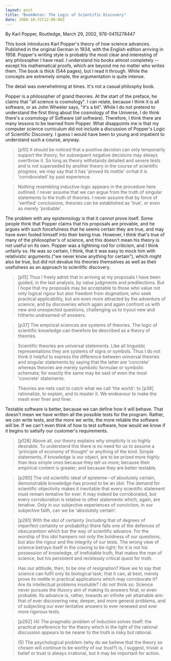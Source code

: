 ```yaml
---
layout: post
title: "BookNotes: The Logic of Scientific Discovery"
date: 2008-10-31T12:00:00Z
---
```

By Karl Popper, Routledge, March 29, 2002, 978-0415278447

This book introduces Karl Popper's theory of how science advances.
Published in the original German in 1934, with the English edition
arriving in 1958.  Popper's writing style is probably the most clear
and interesting of any philosopher I have read.  I understand his
books almost completely -- except his mathematical proofs, which are
beyond me no matter who writes them.  The book is thick (544 pages),
but I read it through.  While the concepts are extremely simple, the
argumentation is quite intense.

The detail was overwhelming at times.  It's not a casual philosphy
book.

Popper is a philosopher of grand theories.  At the start of the
preface, he claims that "all science is cosmology".  I can relate,
because I think it is all software, or as John Wheeler says, "it's a
bit".  While I do not pretend to understand the first thing about the
cosmology of the Universe, I do think there's a cosmology of Software
(*all* software).  Therefore, I think there are many lessons to be
learned from Popper.  What disappoints me is that my computer science
curriculum did not include a discussion of Popper's Logic of
Scientific Discovery.  I guess I would have been to young and
impatient to understand such a course, anyway.


> [p10] It should be noticed that a positive decision can only
> temporarily support the theory, for subsequent negative decisions may
> always overthrow it. So long as theory withstands detailed and severe
> tests and is not superseded by another theory in the course of
> scientific progress, we may say that it has 'proved its mettle' orrhat
> it is 'corroborated' by past experience.



> Nothing resembling inductive logic appears in the procedure here
> outlined. I never assume that we can argue from the truth of singular
> statements to the truth of theories. I never assume that by force of
> 'verified' conclusions, theories can be established as 'true', or even
> as merely 'probable'.


 The problem with any epistemology is that it cannot prove itself.
Some people think that Popper claims that his proposals are provable,
and he argues with such forcefulness that he seems certain they are
true, and may have even fooled himself into their being true.
However, I think that's true of many of the philosopher's of science,
and this doesn't mean his theory is not useful on its own.  Popper was
a lightning rod for criticism, and I think unfairly so.  He was so
certain, I think, that it was easy to mock him with relativistic
arguments ("we never know anything for certain"), which might also be
true, but did not devalue his theories themselves as well as their
usefulness as an approach to scientific discovery.


> [p15] Thus I freely admit that in arriving at my proposals I have been
> guided, in the last analysis, by value judgments and
> predilections. But I hope that my proposals may be acceptable to those
> who value not only logical rigour but also freedom from dogmatism; who
> seek practical applicability, but are even more attracted by the
> adventure of science, and by discoveries which again and again
> confront us with new and unexpected questions, challenging us to
> tryout new and hitherto undreamed-of answers.



> [p37] The empirical sciences are systems of theories. The logic of
> scientific knowledge can therefore be described as a theory of
> theories.



> Scientific theories are universal statements. Like all linguistic
> representations they are systems of signs or symbols. Thus I do not
> think it helpful to express the difference between universal theories
> and singular statements by saying that the latter are 'concrete'
> whereas theories are merely symbolic formulae or symbolic schemata;
> for exactly the same may be said of even the most 'concrete'
> statements.



> Theories are nets cast to catch what we call 'the world': to [p38]
> rationalize, to explain, and to master it. We endeavour to make the
> mesh ever finer and finer.


 Testable software is better, because we can define how it will
behave.  That doesn't mean we have written all the possible tests for
the program.  Rather, we *can* write tests, and the more we write, the
more reliable the software will be.  If we can't even think of how to
test software, how would we know if it begins to satisify our
customer's requirements.


> [p128] Above all, our theory explains why simplicity is so highly
> desirable.  To understand this there is no need for us to assume a
> 'principle of economy of thought' or anything of the kind. Simple
> statements, if knowledge is our object, are to be prized more highly
> than less simple ones because they tell us more; because their
> empirical content is greater; and because they are better testable.



> [p280] The old scientific ideal of episteme--of absolutely certain,
> demonstrable knowledge-has proved to be an idol. The demand for
> scientific objectivity makes it inevitable that every scientific
> statement must remain tentative for ever. It may indeed be
> corroborated, but every corroboration is relative to other statements
> which, again, are tenative. Only in our subjective experiences of
> conviction, in our subjective faith, can we be 'absolutely certain'.



> [p281] With the idol of certainty (including that of degrees of
> imperfect certainty or probability) there falls one of the defences of
> obscurantism which bar the way of scientific advance. For the worship
> of this idol hampers not only the boldness of our questions, but also
> the rigour and the integrity of our tests. The wrong view of science
> betrays itself in the craving to be right; for it is not his
> possession of knowledge, of irrefutable truth, that makes the man of
> science, but his persistent and recklessly critical quest for truth.



> Has our attitude, then, to be one of resignation? Have we to say that
> science can fulfil only its biological task; that it can, at best,
> merely prove its mettle in practical applications which may
> corroborate it? Are its intellectual problems insoluble? I do not
> think so. Science never pursues the illusory aim of making its answers
> final, or even probable. Its advance is, rather, towards an infinite
> yet attainable aim: that of ever discovering new, deeper, and more
> general problems, and of subjecting our ever tentative answers to ever
> renewed and ever more rigorous tests.



> [p282] (4) The pragmatic problem of induction solves itself: the
> practical preference for the theory which in the light of the rational
> discussion appears to be nearer to the truth is risky but rational.



> (5) The psychological problem (why do we believe that the theory so
> chosen will continue to be worthy of our trust?) is, I suggest,
> trivial: a belief or trust is always irrational, but it may be
> important for action.



